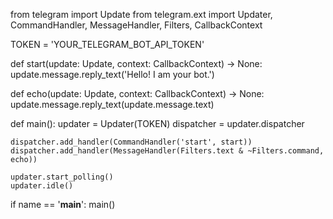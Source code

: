 from telegram import Update
from telegram.ext import Updater, CommandHandler, MessageHandler, Filters, CallbackContext

TOKEN = 'YOUR_TELEGRAM_BOT_API_TOKEN'

def start(update: Update, context: CallbackContext) -> None:
    update.message.reply_text('Hello! I am your bot.')

def echo(update: Update, context: CallbackContext) -> None:
    update.message.reply_text(update.message.text)

def main():
    updater = Updater(TOKEN)
    dispatcher = updater.dispatcher

    dispatcher.add_handler(CommandHandler('start', start))
    dispatcher.add_handler(MessageHandler(Filters.text & ~Filters.command, echo))

    updater.start_polling()
    updater.idle()

if name == '__main__':
    main()
